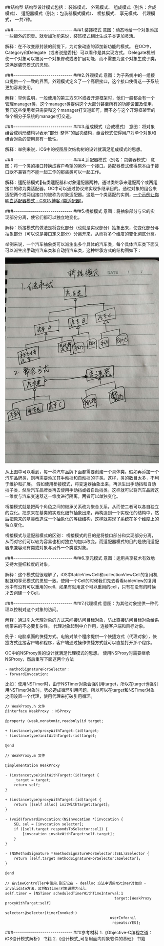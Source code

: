 ##结构型
结构型设计模式包括：
装饰模式、
外观模式、
组成模式（别名：合成模式）、
适配器模式（别名：包装器模式模式）、
桥接模式、
享元模式、
代理模式，
一共7种。

###------------------------------
###1.装饰模式
意图：动态地给一个对象添加一些额外的职责。就增加功能来说，装饰模式相比生成子类更加灵活。

解释：在不改变原封装的前提下，为对象动态的添加新功能的模式。
在OC中，Category和Delegate（或者说是委托）可以看作是其实现方式。
Delegate机制使一个对象可以被另一个对象修改或者扩展功能，而不需要为这个对象生成子类，这满足装饰模式的思想。

###------------------------------
###2.外观模式
意图：为子系统中的一组接口提供一个一致的界面，外观模式定义了一个高层接口，这个接口使得这一子系统更加容易使用。

解释：举例说明，一般使用的第三方SDK或者开源框架时，他们一般都会有一个管理manager类，这个manager类提供这个大部分甚至所有的功能设置及使用，我们这些使用者只需要和这个manager打交道即可，而不必与这个开源框架里的每个细分子系统的manager打交道。

###------------------------------
###3.组成模式（合成模式）
意图：将对象组合成树形结构以表示“部分-整体”的层次结构，组合模式使得用户对单个对象和组合对象的使用具有一致性。

解释：举例来说，iOS中的视图层次结构树的设计就满足组成模式的思想。

###------------------------------
###4.适配器模式（别名：包装器模式）
意图：将一个类的接口转换成客户希望的另外一个接口。适配器模式使得原本由于接口欧不兼容而不能一起工作的那些类可以一起工作。

解释：适配器模式有类适配器和对象适配器两种。通过类继承来适配两个或两组接口的称为类适配器。OC中可以通过协议来实现多继承目的。通过对象的组合来适配两个或两组接口的被称为对象适配器。这是一个类适配的实例，[一个示例让你明白适配器模式 - CSDN博客 (类适配器)](https://blog.csdn.net/zhangjg_blog/article/details/18735243)。

###------------------------------
###5.桥接模式
意图：将抽象部分与它的实现部分分离，使它们都可以独立地变化。

解释：桥接模式的做法是将变化部分（也就是实现部分）抽象出来，使变化部分与抽象部分（可以说是接口定义部分）分离开来，从而将多个维度的变化彻底分离。

举例来说，一个汽车抽象类可以派生出多个具体的汽车类，每个具体汽车类下面又可以派生出手动挡汽车类和自动挡汽车类，这种继承方式的结构图如下：

![桥接模式图解](https://github.com/wave113/DesignPatterns/blob/master/%E7%BB%93%E6%9E%84%E5%9E%8B%E6%A8%A1%E5%BC%8F%E6%B6%89%E5%8F%8A%E7%9A%84%E6%96%87%E4%BB%B6%E6%9D%90%E6%96%99/%E6%A1%A5%E6%8E%A5%E6%A8%A1%E5%BC%8F%E5%9B%BE%E8%A7%A3.jpeg?raw=true)

从上图中可以看到，每一种汽车品牌下面都需要创建一个具体类，假如再添加一个汽车品牌类，则再需要添加其手动挡和自动挡的子类。这样，类的数目太多，不利于维护和扩展。
假如使用桥接模式，将变速器抽象出来，再派生出手动挡和自动挡子类，然后汽车品牌类再去使用手动挡或者自动挡类。这样就可以将汽车品牌这一维度与汽车变速器这一维度进行隔离，两者可以单独变化。

桥接模式就是把两个角色之间的继承关系改为聚合关系，从而使二者可以各自独立的变化。把原来在基类的实现化细节抽象出来，再构造到一个实现化的结构中，然后把原来的基类改造成一个抽象化的等级结构，这样就实现了系统在多个维度上的独立变化。

桥接模式与适配器模式的区别：
桥接模式的目的是将接口部分和实现部分分离，从而对它们可以较为容易也相对独立的加以改变。而适配器模式的目的是使用适配器来兼容现有类或对象与另外一个类或对象。

###------------------------------
###6.享元模式
意图：运用共享技术有效地支持大量细粒度的对象。

解释：这个模式就很理解了，iOS中tableViewCell和collectionViewCell的复用机制就和享元模式的思想一致。使用一个Cell的时候我们先去看看tableView的复用池中有没有可以重用的cell，如果有就用这个可以重用的cell，只有在没有的时候才去创建一个Cell。

###------------------------------
###7.代理模式
意图：为其他对象提供一种代理以控制对这个对象的访问。

解释：通过引入代理对象的方式来间接访问目标对象，防止直接访问目标对象给系统带来的不必要复杂性。
代理对象起到中介作用，连接客户端和目标对象。

例子：电脑桌面的快捷方式。电脑对某个程序提供一个快捷方式（代理对象），快捷方式连接客户端和程序，客户端通过操作快捷方式就可以直接打开那个程序。

OC中的NSProxy类的设计就满足代理模式的思想。
使用NSProxy时需要继承NSProxy，然后重写下面这两个方法
```
- methodSignatureForSelector：
- forwardInvocation:
```
比如：使用NSTimer时，由于NSTimer对象会强引用target，所以在target也强引用NSTimer对象时，势必造成循环引用问题，所以可以在target和NSTimer对象之间设置一个代理，使用代理来打破引用循环。
```
// WeakProxy.h 文件
@interface WeakProxy : NSProxy

@property (weak,nonatomic,readonly)id target;

+ (instancetype)proxyWithTarget:(id)target;
- (instancetype)initWithTarget:(id)target;

@end

// WeakProxy.m 文件

@implementation WeakProxy

- (instancetype)initWithTarget:(id)target {
    _target = target;
    return self;
}

+ (instancetype)proxyWithTarget:(id)target {
    return [[self alloc] initWithTarget:target];
}

- (void)forwardInvocation:(NSInvocation *)invocation {
    SEL sel = [invocation selector];
    if ([self.target respondsToSelector:sel]) {
        [invocation invokeWithTarget:self.target];
    }
}

- (NSMethodSignature *)methodSignatureForSelector:(SEL)aSelector {
    return [self.target methodSignatureForSelector:aSelector];
}

@end

// 在viewController中使用,别忘记在 - dealloc 方法中调用NStimer对象的 - invalidate方法，及将NStimer对象设置为nil。
self.timer = [NSTimer scheduledTimerWithTimeInterval:1
                                                  target:[WeakProxy proxyWithTarget:self]
                                                selector:@selector(timerInvoked:)
                                                userInfo:nil
                                                 repeats:YES];
```

###------------------------------
###参考材料
1.《Objective-C编程之道：iOS设计模式解析》 书籍
2.《设计模式_可复用面向对象软件的基础》 书籍

